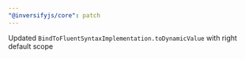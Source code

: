 ```yaml
---
"@inversifyjs/core": patch
---
```


Updated `BindToFluentSyntaxImplementation.toDynamicValue` with right default scope
